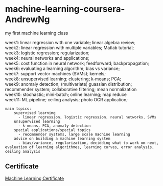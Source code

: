 # machine-learning-coursera-AndrewNg

my first machine learning class

week1: linear regression with one variable; linear algebra review; </br>
week2: linear regression with multiple variables; Matlab tutorial; </br>
week3: logistic regression; regularization; </br>
week4: neural networks and applications; </br>
week5: cost function in neural network; feedforward; backpropagation; </br>
week6: evaluating a learning algorithm; bias vs variance; </br>
week7: support vector machines (SVMs); kernels; </br>
week8: unsupervised learning; clustering; k-means; PCA; </br>
week9: anomaly detection; (multivariate) guassian distribution; recommender system; collaborative filtering; mean normalization </br>
week10: stochastic; mini-batch; online learning; map reduce </br>
week11: ML pipeline; ceiling analysis; photo OCR application; </br>


```
main topics:
	supervised learning
	  - linear regression, logistic regression, neural networks, SVMs
	unsupervised learning
	  - k-means, PCA, anomaly detection
	special applications/special topics
	  - recommender systems, large scale machine learning
	advice on building a machine learning system
	  - bias/variance, regularization, decidding what to work on next, evaluation of learning algorithmes, learning curves, error analysis, ceiling analysis 
```

## Certificate
[Machine Learning Certificate](https://www.coursera.org/account/accomplishments/certificate/YP72FQQ3YWPM)